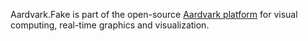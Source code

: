 Aardvark.Fake is part of the open-source [Aardvark platform](https://github.com/aardvark-platform/aardvark.docs/wiki) for visual computing, real-time graphics and visualization.
